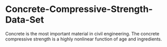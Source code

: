 # Concrete-Compressive-Strength-Data-Set
Concrete is the most important material in civil engineering. The concrete compressive strength is a highly nonlinear function of age and ingredients.
